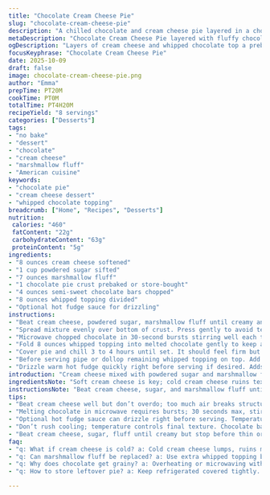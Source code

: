 ```yaml
---
title: "Chocolate Cream Cheese Pie"
slug: "chocolate-cream-cheese-pie"
description: "A chilled chocolate and cream cheese pie layered in a chocolate crust. Cream cheese beaten with powdered sugar and marshmallow fluff forms the base. Melted chocolate folded into whipped topping creates a fluffy topping layer. Chilling solidifies the pie's texture. Garnished with whipped topping and extra chunks of chocolate. Can drizzle hot fudge over for extra richness. Easy no-bake dessert. Balances creamy tang, sweet fluff, and chocolate depth."
metaDescription: "Chocolate Cream Cheese Pie layered with fluffy chocolate topping in a prebaked crust. Chilled, no bake, rich creamy tang with marshmallow fluff lift."
ogDescription: "Layers of cream cheese and whipped chocolate top a prebaked crust. Chill long enough—texture firm with soft bite. Marshmallow fluff gives lift and chew."
focusKeyphrase: "Chocolate Cream Cheese Pie"
date: 2025-10-09
draft: false
image: chocolate-cream-cheese-pie.png
author: "Emma"
prepTime: PT20M
cookTime: PT0M
totalTime: PT4H20M
recipeYield: "8 servings"
categories: ["Desserts"]
tags:
- "no bake"
- "dessert"
- "chocolate"
- "cream cheese"
- "marshmallow fluff"
- "American cuisine"
keywords:
- "chocolate pie"
- "cream cheese dessert"
- "whipped chocolate topping"
breadcrumb: ["Home", "Recipes", "Desserts"]
nutrition: 
 calories: "460"
 fatContent: "22g"
 carbohydrateContent: "63g"
 proteinContent: "5g"
ingredients:
- "8 ounces cream cheese softened"
- "1 cup powdered sugar sifted"
- "7 ounces marshmallow fluff"
- "1 chocolate pie crust prebaked or store-bought"
- "4 ounces semi-sweet chocolate bars chopped"
- "8 ounces whipped topping divided"
- "Optional hot fudge sauce for drizzling"
instructions:
- "Beat cream cheese, powdered sugar, marshmallow fluff until creamy and light. Texture should be soft but not runny, no lumps. Set aside."
- "Spread mixture evenly over bottom of crust. Press gently to avoid tearing crust but keep thickness consistent."
- "Microwave chopped chocolate in 30-second bursts stirring well each time. Watch carefully so it melts fully but doesn’t scorch or grain. Use rubber spatula for folding."
- "Fold 8 ounces whipped topping into melted chocolate gently to keep air in. Spread chocolate-whip layer evenly over cream cheese layer. Marbled look okay but mostly even."
- "Cover pie and chill 3 to 4 hours until set. It should feel firm but soft when you press outer edges."
- "Before serving pipe or dollop remaining whipped topping on top. Add extra chopped chocolate pieces for chew and contrast."
- "Drizzle warm hot fudge quickly right before serving if desired. Adds gooey shine and richness."
introduction: "Cream cheese mixed with powdered sugar and marshmallow fluff. Whipped topping folded into melted chocolate makes light fluffy topping. Chocolate pie crust holds layers. No baking needed beyond crust. Get that mousse-like bite cool in fridge; smells like toasted cocoa, sweet vanilla. Tried swapping marshmallow for more Cool Whip—flavor dips, texture gets runny. Stick with fluff for that airy sweetness. Don’t rush cooling or pie collapses. Hit chill marks by gently pressing edges—firm but bouncy. Chocolate bars melt quickly but watch for graininess. Stir constantly, listen for glossy shine. Use semi-sweet or milk chocolate bars for balance. Prefer bittersweet? Adjust sugar down as it sharpens taste. Dolloping last whipped topping gives fluffy, cloud-like contrast. A drizzle of hot fudge pushes richness. Watch temperature when drizzling; too hot melts topping. Cold, sweet, chocolaty. Worth making ahead because texture improves with time. Perfect for last minute guests if you have crust ready. One pan wonder. Satisfying layers, quick prep, arms you with a dessert that shadows coffee talk. Heady, thick, sweet that bites gently, not too dense."
ingredientsNote: "Soft cream cheese is key; cold cream cheese ruins texture—beat longer if needed. Powdered sugar sifts out lumps. Marshmallow fluff is the unsung hero here, contributes volume and sweet chew; if unavailable, use extra whipped topping but expect less structure and more sweetness. Chocolate bars melt best when chopped evenly, smaller pieces melt faster and smoother. Store-bought crust saves time but homemade graham or chocolate crust adds richness. Keep some chocolate chunks aside to enhance texture on top—adds chew contrast. Whipped topping must be moderately firm, not watery. If freshly whipped, chill slightly before mixing or it’ll melt chocolate. Hot fudge is optional but ups indulgence. You can substitute marshmallow fluff with 3/4 cup cream cheese and 1/4 cup honey for mild tangy sweetness twist. Add a pinch of salt in chocolate for shine. Cold fridge storage essential—never freeze this pie or layers separate. Use microwave carefully or double boiler for smoother chocolate melt. Cool Whip can be replaced with whipped cream but stabilize with a little sugar or gelatin to preserve shape."
instructionsNote: "Beat cream cheese, sugar, and marshmallow fluff until light but avoid overbeating which can thin mixture and cause separation when chilled. Spread firmly into crust so bottom is flat; uneven base will shift toppings later. Melt chocolate in increments; underheating means chunks remain, overheating burns cocoa. Stirring is do-or-die step. Fold whipped topping gently to trap air. Over mixing flattens it. Chocolate-whip spread over cream cheese should cover fully but avoid mixing layers. Chill time varies slightly based on fridge temp and pie thickness; check firmness by gently pressing side—should be springy, not mushy. When piping topping, cold pie helps hold decorative shapes—warm pie causes collapsing. Use serrated knife when slicing or clean blade between cuts to keep neat edges. Freezing not recommended; marred texture and soggy crust. Drizzle hot fudge warm but off heat; hot fudge poured molten may liquefy topping instantly. Use spatula to smooth layers if needed but quick moves prevent melting counters. Keep extra chocolate bits ready for garnish; add last minute crunch. Listen for changes: when chocolate melts, shine appears; when whipping cream with chocolate mix, folding should feel airy and light. Your senses guide timing more than clocks."
tips:
- "Beat cream cheese well but don’t overdo; too much air breaks structure. Use softened—not cold—cheese to avoid lumps. Powdered sugar needs sifting. Marshmallow fluff adds body; swapping with extra whipped topping thins texture and changes sweetness balance. Watch melt time for chocolate, chunks melt better than bars whole. Stir often; look for shine and smoothness. Folding whipped topping into chocolate needs gentle hand to keep fluff intact, or you lose lightness. Pie crust should have some firmness; prebaked good if no time for homemade. Press filling evenly to avoid collapse during chilling."
- "Melting chocolate in microwave requires bursts; 30 seconds max, stir well in between. Overheat makes grainy stuff; underheat leaves chunks. Use flexible rubber spatula for folding, keep air in. Add salt pinch to chocolate for sheen and flavor depth. When layering chocolate-whip over cream cheese, spread evenly but don’t mix layers too much; marbling okay but avoid blending. Chill for 3-4 hours minimum—texture firms up but stays soft. Press edges gently to test firmness; firm and bouncy means ready. Warm pie collapses; cold keeps shape when piping whipped topping."
- "Optional hot fudge sauce can drizzle right before serving. Temperature matters here—too hot melts whipped topping instantly, so warm fudge slightly off heat is better. Keep extra chopped chocolate for garnish—texture contrast matters, adds chew. If fresh whipped topping, chill it slightly before folding chocolate so it doesn’t melt chocolate. Homemade crust or graham crust adds flavor but more prep. You can swap marshmallow fluff with 3/4 cup cream cheese and 1/4 cup honey for slight tang and less sweetness but affects volume. You can freeze crust but pie layers don’t freeze well as texture suffers."
- "Don’t rush cooling; temperature controls final texture. Chocolate bars melt faster if chopped small and even size. Listen for melting—quiet tap tap or glossy shine means ready. Folding whipped topping is do-or-die—too much mixing flattens, too little causes separation when chilled. Use serrated knife for neat slices; clean blade between cuts. If using Cool Whip instead of marshmallow fluff, pie gets runny, flavor dulls. Adding a pinch of salt to chocolate adds depth and shine. Pie texture improves after sitting in fridge several hours, wait it out if unsure. Don’t freeze pie or layers separate; store in fridge covered."
- "Beat cream cheese, sugar, fluff until creamy but stop before thin or runny. Spread back and forth, firm but gentle so crust holds. Microwave chocolate in steps watching closely, stir constantly; look for glossy melted state. When folding whipped topping, light touch traps air for fluffy layer. Chill long enough but not freezing cold; soft edges mean easier slicing. Hot fudge drizzle should be last move, keep just warm. Keep reserved chocolate bits ready—sprinkle right before serving for chew contrast. Pie works well as make-ahead dessert since flavors settle with time. Adjust sugar or chocolate type based on bittersweet preference; remember less sugar sharpens bite."
faq:
- "q: What if cream cheese is cold? a: Cold cream cheese lumps, ruins mix texture. Beat longer to soften mess but better warm slightly before hand. Avoid large chunks or uneven mixing. Cold means harder folding and uneven layers."
- "q: Can marshmallow fluff be replaced? a: Use extra whipped topping but expect thinner texture, less volume. Honey and cream cheese combo works for tangy sweetness but changes fluffiness. Substitutions affect texture and final mouthfeel. Experiment cautiously."
- "q: Why does chocolate get grainy? a: Overheating or microwaving without stirring causes grainy texture. Melt in bursts, stir well after each to avoid scorching. Salt pinch helps shine. Use chopped bars, smaller pieces melt smoother."
- "q: How to store leftover pie? a: Keep refrigerated covered tightly. Avoid freezer; layers separate and crust soggy. Can store 2-3 days max. For longer, remove topping and store separately. Let pie approach room temp before slicing for clean cuts."

---
```

